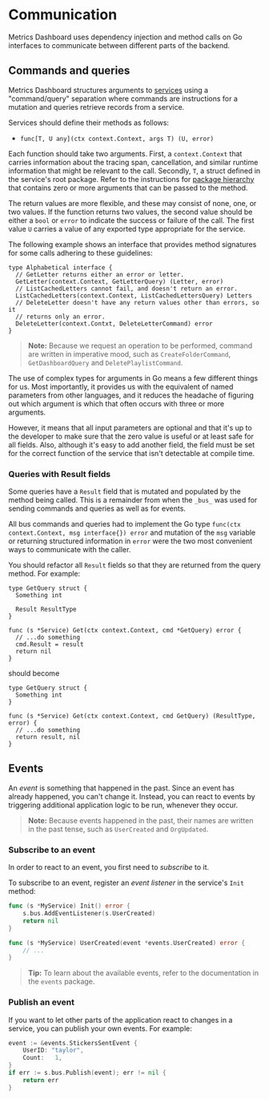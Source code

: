 # Communication

Metrics Dashboard uses dependency injection and method calls on Go interfaces to
communicate between different parts of the backend.

## Commands and queries

Metrics Dashboard structures arguments to [services](services.md) using a "command/query"
separation where commands are instructions for a mutation and queries retrieve
records from a service.

Services should define their methods as follows:

- `func[T, U any](ctx context.Context, args T) (U, error)`

Each function should take two arguments. First, a `context.Context` that
carries information about the tracing span, cancellation, and similar
runtime information that might be relevant to the call. Secondly, `T`,
a struct defined in the service's root package. Refer to the instructions
for [package hierarchy](package-hierarchy.md) that contains zero or
more arguments that can be passed to the method.

The return values are more flexible, and these may consist of none, one, or two values.
If the function returns two values, the second value should be either a `bool` or `error` to indicate the success or failure of the call.
The first value `U` carries a value of any exported type appropriate for the service.

The following example shows an interface that provides method signatures for
some calls adhering to these guidelines:

```
type Alphabetical interface {
  // GetLetter returns either an error or letter.
  GetLetter(context.Context, GetLetterQuery) (Letter, error)
  // ListCachedLetters cannot fail, and doesn't return an error.
  ListCachedLetters(context.Context, ListCachedLettersQuery) Letters
  // DeleteLetter doesn't have any return values other than errors, so it
  // returns only an error.
  DeleteLetter(context.Contxt, DeleteLetterCommand) error
}
```

> **Note:** Because we request an operation to be performed, command are written in imperative mood, such as `CreateFolderCommand`, `GetDashboardQuery` and `DeletePlaylistCommand`.

The use of complex types for arguments in Go means a few different
things for us. Most importantly, it provides us with the equivalent of named parameters from other languages, and it reduces the headache of figuring out which argument is which that often occurs with three or more arguments.

However, it means that all input parameters are optional and
that it's up to the developer to make sure that the zero value is
useful or at least safe for all fields.
Also, although it's easy to add another field, the field must be set for the correct function of the service that isn't detectable at compile time.

### Queries with Result fields

Some queries have a `Result` field that is mutated and populated by the
method being called. This is a remainder from when the `_bus_` was used
for sending commands and queries as well as for events.

All bus commands and queries had to implement the Go type
`func(ctx context.Context, msg interface{}) error`
and mutation of the `msg` variable or returning structured information in
`error` were the two most convenient ways to communicate with the caller.

You should refactor all `Result` fields so that they are returned from
the query method. For example:

```
type GetQuery struct {
  Something int

  Result ResultType
}

func (s *Service) Get(ctx context.Context, cmd *GetQuery) error {
  // ...do something
  cmd.Result = result
  return nil
}
```

should become

```
type GetQuery struct {
  Something int
}

func (s *Service) Get(ctx context.Context, cmd GetQuery) (ResultType, error) {
  // ...do something
  return result, nil
}
```

## Events

An _event_ is something that happened in the past. Since an event has already happened, you can't change it. Instead, you can react to events by triggering additional application logic to be run, whenever they occur.

> **Note:** Because events happened in the past, their names are written in the past tense, such as `UserCreated` and `OrgUpdated`.

### Subscribe to an event

In order to react to an event, you first need to _subscribe_ to it.

To subscribe to an event, register an _event listener_ in the service's `Init` method:

```go
func (s *MyService) Init() error {
    s.bus.AddEventListener(s.UserCreated)
    return nil
}

func (s *MyService) UserCreated(event *events.UserCreated) error {
    // ...
}
```

> **Tip:** To learn about the available events, refer to the documentation in the `events` package.

### Publish an event

If you want to let other parts of the application react to changes in a service, you can publish your own events. For example:

```go
event := &events.StickersSentEvent {
    UserID: "taylor",
    Count:   1,
}
if err := s.bus.Publish(event); err != nil {
    return err
}
```

